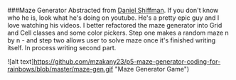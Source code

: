 ###Maze Generator
Abstracted from [Daniel Shiffman](http://codingrainbow.com/ "Daniel Shiffman's Homepage"). If you don't know who he is, look what he's doing on youtube. He's a pretty epic guy and I love watching his videos.
I better refactored the maze generator into Grid and Cell classes and some color pickers. Step one makes a random maze n by n - and step two allows user to solve maze once it's finished writing itself. In process writing second part. 

![alt text]https://github.com/mzakany23/p5-maze-generator-coding-for-rainbows/blob/master/maze-gen.gif "Maze Generator Game")

